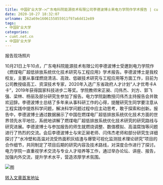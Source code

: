 ```yaml
---
title: 中国矿业大学->广东电科院能源技术有限公司李德波博士来电力学院作学术报告 | cumt.net.cn
date: 2020-10-27 18:32:07
urlname: 262a69e1606155855911f97a6dd12e89
tags: 
- 中国矿业大学
categories:
- cumt.net.cn
- 中国矿业大学
---
```

报告现场照片

10月21日上午10点，广东电科院能源技术有限公司李德波博士受邀到电力学院作《燃煤电厂超低排放系统优化技术研究与工程应用》学术报告。李德波博士是我校校友，主要从事煤燃烧清洁、高效、低碳技术研究与工程应用等方面工作，目前为公司教授级高工、资深技术专家，2020年入选广东省政府人才计划“人才优粤卡A卡”，2019年获得国家科技进步二等奖。学院教师宋正昶、闫伟杰、刘方、郭飞强、梁林、杨丽及部分研究生参加了报告。电力学院副教授闫伟杰主持报告会并致欢迎辞。李德波博士总结了多年来从事科研工作的心得，提醒研究生同学要注意从工程实践中提炼科学问题，解决科学问题过程中应主动思考，敢于探索和创新。报告中，李德波博士通过数据展示了中国在燃煤电厂超低排放系统优化技术方面的世界领先水平地位，系统地讲解了燃煤电厂超低排放系统优化技术研究的研究路线与研究进展。李德波博士与参加报告的师生就燃烧调整、数值模拟、高温腐蚀等问题进行了热烈的交流。会后李德波博士与宋正昶老师、闫伟杰老师和部分研究生详细探讨了“水冷壁和高温对流受热面积灰结渣与爆管可视化监测技术理论研究”项目的合作细节，共同制定了项目后期的研究内容及技术路线，对深度合作进行了探讨。电力学院一直重视学术交流与专业人才培养等工作，通过举办论坛、讲座、报告，加强内外交流，提升学术水平，营造浓厚学术氛围。

![图](http://xwzx.cumt.edu.cn/_upload/article/images/dc/ce/45a4198543e2bcb22c8e9f53852b/f88a24f0-3cbe-4da5-bb42-5264d9873c22.png)

[转入文章首发地址](http://xwzx.cumt.edu.cn/d5/9d/c523a578973/page.htm)
